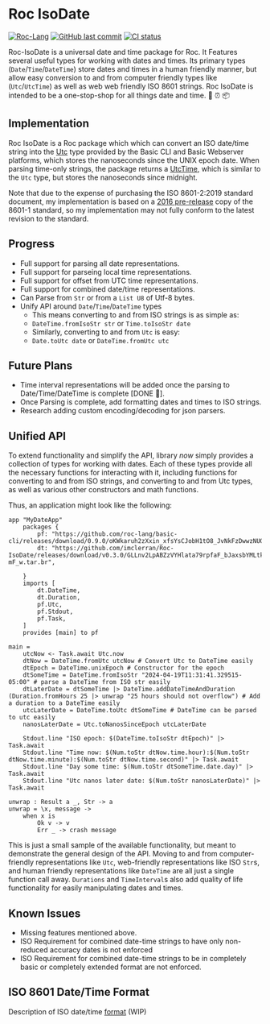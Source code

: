 # Roc IsoDate

[![Roc-Lang][roc_badge]][roc_link]
[![GitHub last commit][last_commit_badge]][last_commit_link]
[![CI status][ci_status_badge]][ci_status_link]

Roc-IsoDate is a universal date and time package for Roc. It Features several useful types for working with dates and times. Its primary types (`Date`/`Time`/`DateTime`) store dates and times in a human friendly manner, but allow easy conversion to and from computer friendly types like (`Utc`/`UtcTime`) as well as web web friendly ISO 8601 strings. Roc IsoDate is intended to be a one-stop-shop for all things date and time. 📆 ⏰ 📦

## Implementation
Roc IsoDate is a Roc package which which can convert an ISO date/time string into the [Utc][utc_link] type provided by the Basic CLI and Basic Webserver platforms, which stores the nanoseconds since the UNIX epoch date. When parsing time-only strings, the package returns a [UtcTime][utctime_link], which is similar to the `Utc` type, but stores the nanoseconds since midnight.

Note that due to the expense of purchasing the ISO 8601-2:2019 standard document, my implementation is based on a [2016 pre-release][iso_8601_doc] copy of the 8601-1 standard, so my implementation may not fully conform to the latest revision to the standard.

## Progress
- Full support for parsing all date representations.
- Full support for parseing local time representations.
- Full support for offset from UTC time representations.
- Full support for combined date/time representations.
- Can Parse from `Str` or from a `List U8` of Utf-8 bytes.
- Unify API around `Date`/`Time`/`DateTime` types
  - This means converting to and from ISO strings is as simple as:
  - `DateTime.fromIsoStr str` or `Time.toIsoStr date`
  - Similarly, converting to and from `Utc` is easy:
  - `Date.toUtc date` or `DateTime.fromUtc utc`

## Future Plans
- Time interval representations will be added once the parsing to Date/Time/DateTime is complete [DONE 🚀].
- Once Parsing is complete, add formatting dates and times to ISO strings.
- Research adding custom encoding/decoding for json parsers.

## Unified API
To extend functionality and simplify the API, library *now* simply provides a collection of types for working with dates. Each of these types provide all the necessary functions for interacting with it, including functions for converting to and from ISO strings, and converting to and from Utc types, as well as various other constructors and math functions.

Thus, an application might look like the following:
```roc
app "MyDateApp"
    packages {
        pf: "https://github.com/roc-lang/basic-cli/releases/download/0.9.0/oKWkaruh2zXxin_xfsYsCJobH1tO8_JvNkFzDwwzNUQ.tar.br",
        dt: "https://github.com/imclerran/Roc-IsoDate/releases/download/v0.3.0/GLLnv2LpABZzVYHlata79rpfaF_bJaxsbYMLtk-mF_w.tar.br",

    }
    imports [
        dt.DateTime,
        dt.Duration,
        pf.Utc,
        pf.Stdout,
        pf.Task,
    ]
    provides [main] to pf

main =
    utcNow <- Task.await Utc.now
    dtNow = DateTime.fromUtc utcNow # Convert Utc to DateTime easily
    dtEpoch = DateTime.unixEpoch # Constructor for the epoch
    dtSomeTime = DateTime.fromIsoStr "2024-04-19T11:31:41.329515-05:00" # parse a DateTime from ISO str easily
    dtLaterDate = dtSomeTime |> DateTime.addDateTimeAndDuration (Duration.fromHours 25 |> unwrap "25 hours should not overflow") # Add a duration to a DateTime easily
    utcLaterDate = DateTime.toUtc dtSomeTime # DateTime can be parsed to utc easily
    nanosLaterDate = Utc.toNanosSinceEpoch utcLaterDate
    
    Stdout.line "ISO epoch: $(DateTime.toIsoStr dtEpoch)" |> Task.await
    Stdout.line "Time now: $(Num.toStr dtNow.time.hour):$(Num.toStr dtNow.time.minute):$(Num.toStr dtNow.time.second)" |> Task.await
    Stdout.line "Day some time: $(Num.toStr dtSomeTime.date.day)" |> Task.await
    Stdout.line "Utc nanos later date: $(Num.toStr nanosLaterDate)" |> Task.await

unwrap : Result a _, Str -> a
unwrap = \x, message ->
    when x is
        Ok v -> v
        Err _ -> crash message
```

This is just a small sample of the available functionality, but meant to demonstrate the general design of the API. Moving to and from computer-friendly representations like `Utc`, web-friendly representations like ISO `Str`s, and human friendly representations like `DateTime` are all just a single function call away. `Durations` and `TimeInterval`s also add quality of life functionality for easily manipulating dates and times.

## Known Issues
- Missing features mentioned above.
- ISO Requirement for combined date-time strings to have only non-reduced accuracy dates is not enforced
- ISO Requirement for combined date-time strings to be in completely basic or completely extended format are not enforced.

## ISO 8601 Date/Time Format
Description of ISO date/time [format][iso_8601_md] (WIP)


[roc_badge]: https://img.shields.io/endpoint?url=https%3A%2F%2Fpastebin.com%2Fraw%2FGcfjHKzb
[roc_link]: https://github.com/roc-lang/roc
[ci_status_badge]: https://img.shields.io/github/actions/workflow/status/imclerran/roc-isodate/ci.yml
[ci_status_link]: https://github.com/imclerran/Roc-IsoDate/actions/workflows/ci.yml
[last_commit_badge]: https://img.shields.io/github/last-commit/imclerran/roc-isodate
[last_commit_link]: https://github.com/imclerran/Roc-IsoDate/commits/main/

[iso_8601_doc]: https://www.loc.gov/standards/datetime/iso-tc154-wg5_n0038_iso_wd_8601-1_2016-02-16.pdf
[utc_link]: https://github.com/roc-lang/basic-cli/blob/main/platform/Utc.roc
[utctime_link]: https://github.com/imlerran/roc-isodate/blob/main/platform/UtcTime.roc
[iso_8601_md]: ISO_8601.md
